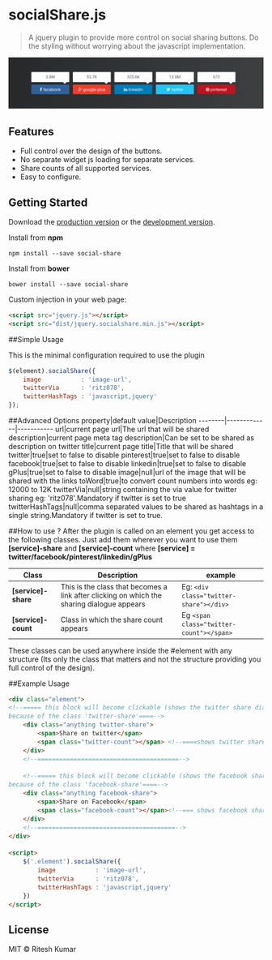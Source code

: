 # socialShare.js

> A jquery plugin to provide more control on social sharing buttons.
> Do the styling without worrying about the javascript implementation.

![screen](demo/screen.png)

Features
--------

* Full control over the design of the buttons.
* No separate widget js loading for separate services.
* Share counts of all supported services.
* Easy to configure.


## Getting Started

Download the [production version][min] or the [development version][max].

[min]: https://raw.githubusercontent.com/ritz078/jquery-social-js/master/dist/jquery.socialshare.min.js
[max]: https://raw.githubusercontent.com/ritz078/jquery-social-js/master/dist/jquery.socialshare.js

Install from **npm**
```
npm install --save social-share
```

Install from **bower**
```
bower install --save social-share
```

Custom injection in your web page:

```html
<script src="jquery.js"></script>
<script src="dist/jquery.socialshare.min.js"></script>
```

##Simple Usage

This is the minimal configuration required to use the plugin

```javascript
$(element).socialShare({
	image 			: 'image-url',
	twitterVia		: 'ritz078',
	twitterHashTags : 'javascript,jquery'
});
```

##Advanced Options
property|default value|Description
--------|-------------|-----------
url|current page url|The url that will be shared
description|current page meta tag description|Can be set to be shared as description on twitter
title|current page title|Title that will be shared
twitter|true|set to false to disable 
pinterest|true|set to false to disable
facebook|true|set to false to disable
linkedin|true|set to false to disable
gPlus|true|set to false to disable
image|null|url of the image that will be shared with the links
toWord|true|to convert count numbers into words eg: 12000 to 12K
twitterVia|null|string containing the via value for twitter sharing eg: 'ritz078'.Mandatory if twitter is set to true
twitterHashTags|null|comma separated values to be shared as hashtags in a single string.Mandatory if twitter is set to true.

##How to use ?
After the plugin is called on an element you get access to the following classes. Just add them wherever you want to use them
**[service]-share** and **[service]-count**
where **[service] = twitter/facebook/pinterest/linkedin/gPlus**

Class|Description|example
------|----------|-------
**[service]-share**|This is the class that becomes a link after clicking on which the sharing dialogue appears|Eg: ```<div class="twitter-share"></div>```
**[service]-count**|Class in which the share count appears|Eg ```<span class="twitter-count"></span>```

These classes can be used anywhere inside the #element with any structure (Its only the class that matters and not the structure providing you full control of the design).

##Example Usage
```html
<div class="element">
<!--===== this block will become clickable (shows the twitter share dialogue on click) 
because of the class 'twitter-share'====-->
	<div class="anything twitter-share">
		<span>Share on twitter</span>
		<span class="twitter-count"></span> <!--====shows twitter share count==-->
	</div>
	<!--=======================================-->

	<!--===== this block will become clickable (shows the facebook share dialogue on click) 
because of the class 'facebook-share'====-->
	<div class="anything facebook-share">
		<span>Share on Facebook</span>
		<span class="facebook-count"></span><!--=== shows facebook share count==-->
	</div>
	<!--======================================-->
</div>

<script>
	$('.element').socialShare({
		image 			: 'image-url',
		twitterVia		: 'ritz078',
		twitterHashTags : 'javascript,jquery'
	})
</script>


```

## License

MIT © Ritesh Kumar
